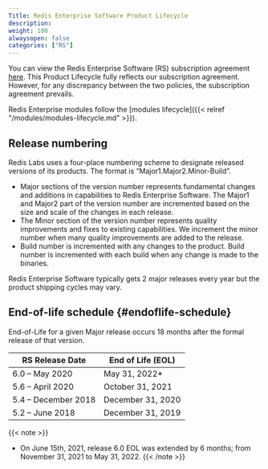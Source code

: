```yaml
---
Title: Redis Enterprise Software Product Lifecycle
description:
weight: 100
alwaysopen: false
categories: ["RS"]
---
```

You can view the Redis Enterprise Software (RS) subscription agreement [here](https://redislabs.com/wp-content/uploads/2019/11/redis-enterprise-software-subscription-agreement.pdf).
This Product Lifecycle fully reflects our subscription agreement.
However, for any discrepancy between the two policies, the subscription agreement prevails.

Redis Enterprise modules follow the [modules lifecycle]({{< relref "/modules/modules-lifecycle.md" >}}).

## Release numbering

Redis Labs uses a four-place numbering scheme to designate released versions of its products.
The format is “Major1.Major2.Minor-Build”.

- Major sections of the version number represents fundamental changes and additions in
    capabilities to Redis  Enterprise Software. The Major1 and Major2 part of the
    version number are incremented based on the size and scale of the changes in each
    release.
- The Minor section of the version number represents quality improvements and fixes to
    existing capabilities. We increment the minor number when many quality improvements
    are added to the release.
- Build number is incremented with any changes to the product. Build number is
    incremented with each build when any change is made to the binaries.

Redis Enterprise Software typically gets 2 major releases every year but the product shipping cycles may vary.

## End-of-life schedule {#endoflife-schedule}

End-of-Life for a given Major release occurs 18 months after the formal release of
that version.

| RS Release Date | End of Life (EOL)  |
| ----------------------------------------- | ------------------ |
| 6.0 – May 2020                            | May 31, 2022*  |
| 5.6 – April 2020                          | October 31, 2021  |
| 5.4 – December 2018                       | December 31, 2020  |
| 5.2 – June 2018                           | December 31, 2019  |

 {{< note >}}
 * On June 15th, 2021, release 6.0 EOL was extended by 6 months; from November 31, 2021 to May 31, 2022.
{{< /note >}}
